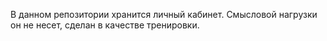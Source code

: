 В данном репозитории хранится личный кабинет. Смысловой нагрузки он не несет, сделан в качестве тренировки.
